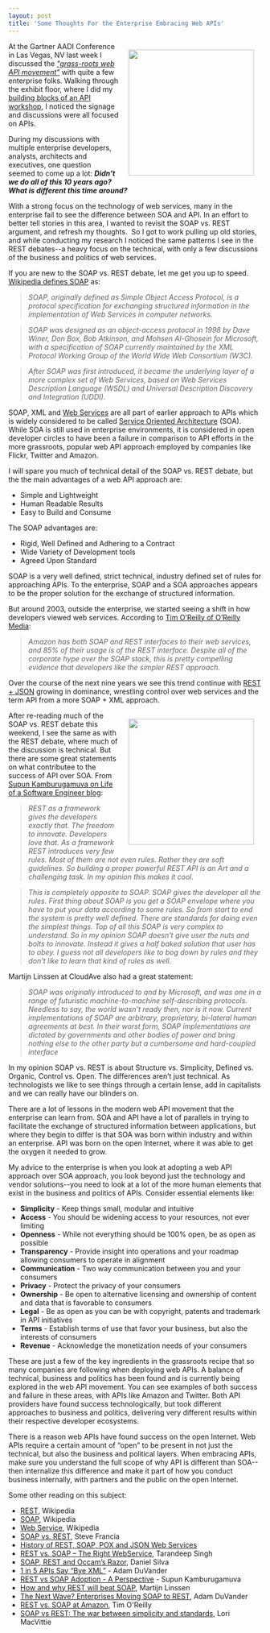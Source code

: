 ```yaml
---
layout: post
title: 'Some Thoughts For the Enterprise Embracing Web APIs'
---
```

<p><img style="padding: 15px;" src="https://s3.amazonaws.com/kinlane-productions/api-evangelist/enterprise-business.jpg" alt="" width="250" align="right" /></p>
<p>At the Gartner AADI Conference in Las Vegas, NV last week I discussed the <span style="text-decoration: underline;"><em>"grass-roots web API movement"</em></span> with quite a few enterprise folks.  Walking through the exhibit floor, where I did my <a href="/2012/11/30/my-api-building-blocks-workshop-with-intel-at-the-gartner-aadi-conference/">building blocks of an API workshop</a>, I noticed the signage and discussions were all focused on APIs.</p>
<p>During my discussions with multiple enterprise developers, analysts, architects and executives, one question seemed to come up a lot:  <strong><em>Didn&rsquo;t we do all of this 10 years ago?  What is different this time around?</em></strong></p>
<p>With a strong focus on the technology of web services, many in the enterprise fail to see the difference between SOA and API.  In an effort to better tell stories in this area, I wanted to revisit the SOAP vs. REST argument, and refresh my thoughts. &nbsp;So I got to work pulling up old stories, and while conducting my research I noticed the same patterns I see in the REST debates--a heavy focus on the technical, with only a few discussions of the business and politics of web services.</p>
<p>If you are new to the SOAP vs. REST debate, let me get you up to speed.  <a href="http://en.wikipedia.org/wiki/SOAP">Wikipedia defines SOAP</a> as:</p>
<blockquote><em>SOAP, originally defined as Simple Object Access Protocol, is a protocol specification for exchanging structured information in the implementation of Web Services in computer networks. </em></blockquote>
<blockquote><em> SOAP was designed as an object-access protocol in 1998 by Dave Winer, Don Box, Bob Atkinson, and Mohsen Al-Ghosein for Microsoft, with a specification of SOAP currently maintained by the XML Protocol Working Group of the World Wide Web Consortium (W3C). </em></blockquote>
<blockquote><em>After SOAP was first introduced, it became the underlying layer of a more complex set of Web Services, based on Web Services Description Language (WSDL) and Universal Description Discovery and Integration (UDDI). </em></blockquote>
<p>SOAP, XML and <a href="http://en.wikipedia.org/wiki/Web_Service">Web Services</a> are all part of earlier approach to APIs which is widely considered to be called <a href="http://en.wikipedia.org/wiki/Service-oriented_architecture">Service Oriented Architecture</a> (SOA).  While SOA is still used in enterprise environments, it is considered in open developer circles to have been a failure in comparison to API efforts in the more grassroots, popular web API approach employed by companies like Flickr, Twitter and Amazon.</p>
<p>I will spare you much of technical detail of the SOAP vs. REST debate, but the the main advantages of a web API approach are:</p>
<ul class="mainlist">
<li>Simple and Lightweight</li>
<li>Human Readable Results</li>
<li>Easy to Build and Consume</li>
</ul>
<p>The SOAP advantages are:</p>
<ul class="mainlist">
<li>Rigid, Well Defined and Adhering to a Contract</li>
<li>Wide Variety of Development tools</li>
<li>Agreed Upon Standard</li>
</ul>
<p>SOAP is a very well defined, strict technical, industry defined set of rules for approaching APIs.  To the enterprise, SOAP and a SOA approaches appears to be the proper solution for the exchange of structured information.</p>
<p>But around 2003, outside the enterprise, we started seeing a shift in how developers viewed web services.  According to <a href="http://www.oreillynet.com/pub/wlg/3005">Tim O&rsquo;Reilly of O&rsquo;Reilly Media</a>:</p>
<blockquote><em>Amazon has both SOAP and REST interfaces to their web services, and 85% of their usage is of the REST interface. Despite all of the corporate hype over the SOAP stack, this is pretty compelling evidence that developers like the simpler REST approach. </em></blockquote>
<p>Over the course of the next nine years we see this trend continue with <a href="http://blog.programmableweb.com/2011/05/25/1-in-5-apis-say-bye-xml/">REST + JSON</a> growing in dominance, wrestling control over web services and the term API from a more SOAP + XML approach.</p>
<p><img style="padding: 15px;" src="https://s3.amazonaws.com/kinlane-productions/api-evangelist/enterprise-business-1.jpg" alt="" width="250" align="right" /></p>
<p>After re-reading much of the SOAP vs. REST debate this weekend, I see the same as with the REST debate, where much of the discussion is technical.  But there are some great statements on what contributee to the success of API over SOA.  From <a href="http://supunk.blogspot.com/2012/08/rest-vs-soap-adoption-perspective.html">Supun Kamburugamuva on Life of a Software Engineer blog</a>:</p>
<blockquote><em>REST as a framework gives the developers exactly that. The freedom to innovate. Developers love that. As a framework REST introduces very few rules. Most of them are not even rules. Rather they are soft guidelines. So building a proper powerful REST API is an Art and a challenging task. In my opinion this makes it cool. </em></blockquote>
<blockquote><em>This is completely opposite to SOAP. SOAP gives the developer all the rules. First thing about SOAP is you get a SOAP envelope where you have to put your data according to some rules. So from start to end the system is pretty well defined. There are standards for doing even the simplest things. Top of all this SOAP is very complex to understand. So in my opinion SOAP doesn't give user the nuts and bolts to innovate. Instead it gives a half baked solution that user has to obey. I guess not all developers like to bog down by rules and they don't like to learn that kind of rules as well.</em></blockquote>
<p>Martijn Linssen at&nbsp;CloudAve also had a great statement:</p>
<blockquote><em>SOAP was originally introduced to and by Microsoft, and was one in a range of futuristic machine-to-machine self-describing protocols. Needless to say, the world wasn&rsquo;t ready then, nor is it now. Current implementations of SOAP are arbitrary, proprietary, bi-lateral human agreements at best. In their worst form, SOAP implementations are dictated by governments and other bodies of power and bring nothing else to the other party but a cumbersome and hard-coupled interface</em></blockquote>
<p>In my opinion SOAP vs. REST is about Structure vs. Simplicity, Defined vs. Organic, Control vs. Open.  The differences aren&rsquo;t just technical.  As technologists we like to see things through a certain lense, add in capitalists and we can really have our blinders on.</p>
<p>There are a lot of lessons in the modern web API movement that the enterprise can learn from.  SOA and API have a lot of parallels in trying to facilitate the exchange of structured information between applications, but where they begin to differ is that SOA was born within industry and within an enterprise.  API was born on the open Internet, where it was able to get the oxygen it needed to grow.</p>
<p>My advice to the enterprise is when you look at adopting a web API approach over SOA approach, you look beyond just the technology and vendor solutions--you need to look at a lot of the more human elements that exist in the business and politics of APIs.  Consider essential elements like:</p>
<ul class="mainlist">
<li><strong>Simplicity</strong> - Keep things small, modular and intuitive</li>
<li><strong>Access</strong> - You should be widening access to your resources, not ever limiting</li>
<li><strong>Openness</strong> -  While not everything should be 100% open, be as open as possible</li>
<li><strong>Transparency</strong> - Provide insight into operations and your roadmap allowing consumers to operate in alignment</li>
<li><strong>Communication</strong> - Two way communication between you and your consumers</li>
<li><strong>Privacy</strong> - Protect the privacy of your consumers</li>
<li><strong>Ownership</strong> - Be open to alternative licensing and ownership of content and data that is favorable to consumers</li>
<li><strong>Legal</strong> - Be as open as you can be with copyright, patents and trademark in API initiatives</li>
<li><strong>Terms</strong> - Establish terms of use that favor your business, but also the interests of consumers</li>
<li><strong>Revenue</strong> - Acknowledge the monetization needs of your consumers</li>
</ul>
<p>These are just a few of the key ingredients in the grassroots recipe that so many companies are following when deploying web APIs.  A balance of technical, business and politics has been found and is currently being explored in the web API movement. You can see examples of both success and failure in these areas, with APIs like Amazon and Twitter. Both API providers have found success technologically, but took different approaches to business and politics, delivering very different results within their respective developer ecosystems.</p>
<p>There is a reason web APIs have found success on the open Internet.  Web APIs require a certain amount of &ldquo;open&rdquo; to be present in not just the technical, but also the business and political layers.  When embracing APIs,  make sure you understand the full scope of why API is different than SOA--then internalize this difference and make it part of how you conduct business internally, with partners and the public on the open Internet.</p>
<p>Some other reading on this subject:</p>
<ul class="mainlist">
<li><a href="http://en.wikipedia.org/wiki/REST">REST</a>, Wikipedia</li>
<li><a href="http://en.wikipedia.org/wiki/SOAP">SOAP</a>,&nbsp;Wikipedia</li>
<li><a href="http://en.wikipedia.org/wiki/Web_Service">Web Service</a>,&nbsp;Wikipedia</li>
<li><a href="http://spf13.com/post/soap-vs-rest/">SOAP vs. REST</a>,&nbsp;Steve Francia</li>
<li><a href="http://www.servicestack.net/mythz_blog/?p=154">History of REST, SOAP, POX and JSON Web Services</a>&nbsp;</li>
<li><a href="http://geeknizer.com/rest-vs-soap-using-http-choosing-the-right-webservice-protocol/">REST vs. SOAP &ndash; The Right WebService</a>,&nbsp;Tarandeep Singh</li>
<li><a href="http://silvanolte.com/blog/2009/12/01/soap-rest-and-occams-razor/">SOAP, REST and Occam&rsquo;s Razor</a>,&nbsp;Daniel Silva</li>
<li><a href="http://blog.programmableweb.com/2011/05/25/1-in-5-apis-say-bye-xml/">1 in 5 APIs Say &ldquo;Bye XML&rdquo;</a> - Adam DuVander</li>
<li><a href="http://supunk.blogspot.com/2012/08/rest-vs-soap-adoption-perspective.html">REST vs SOAP Adoption - A Perspective</a> - Supun Kamburugamuva</li>
<li><a href="http://www.cloudave.com/22132/how-and-why-rest-will-beat-soap/">How and why REST will beat SOAP</a>, Martijn Linssen</li>
<li><a href="http://blog.programmableweb.com/2012/03/22/the-next-wave-enterprises-moving-soap-to-rest/">The Next Wave? Enterprises Moving SOAP to REST</a>, Adam DuVander</li>
<li><a href="http://www.oreillynet.com/pub/wlg/3005">REST vs. SOAP at Amazon</a>, Tim O'Reilly</li>
<li><a href="https://devcentral.f5.com/blogs/us/soap-vs-rest-the-war-between-simplicity-and-standards">SOAP vs REST: The war between simplicity and standards</a>, Lori MacVittie</li>
</ul>